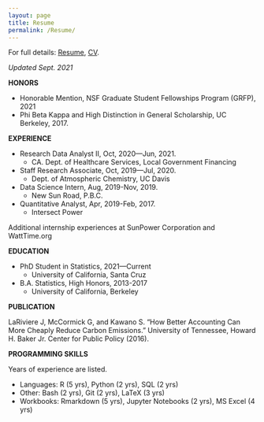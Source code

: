 ```yaml
---
layout: page
title: Resume
permalink: /Resume/
---
```



For full details: [Resume](https://drive.google.com/file/d/1Lr_RPlSyJhZZ1bWD8NxS_Ek1CBMjRqEL/view?usp=sharing), [CV](https://drive.google.com/file/d/1Sa3VebWWGolhA2q3mPoJ-6fwXHmzPDhv/view?usp=sharing).  

*Updated Sept. 2021*

**HONORS**
* Honorable Mention, NSF Graduate Student Fellowships Program (GRFP), 2021
* Phi Beta Kappa and High Distinction in General Scholarship, UC Berkeley, 2017.


**EXPERIENCE**
* Research Data Analyst II, Oct, 2020—Jun, 2021.
  - CA. Dept. of Healthcare Services, Local Government Financing
* Staff Research Associate, Oct, 2019—Jul, 2020.
  - Dept. of Atmospheric Chemistry, UC Davis
* Data Science Intern, Aug, 2019-Nov, 2019.
  - New Sun Road, P.B.C.
* Quantitative Analyst, Apr, 2019-Feb, 2017.
  - Intersect Power

Additional internship experiences at SunPower Corporation and WattTime.org

**EDUCATION**
* PhD Student in Statistics,  2021—Current
  - University of California, Santa Cruz
* B.A. Statistics, High Honors, 2013-2017
  - University of California, Berkeley

**PUBLICATION**

LaRiviere J, McCormick G, and Kawano S. “How Better Accounting Can More Cheaply Reduce Carbon Emissions.” University of
Tennessee, Howard H. Baker Jr. Center for Public Policy (2016).

**PROGRAMMING SKILLS**

Years of experience are listed.
* Languages: R (5 yrs), Python (2 yrs), SQL (2 yrs)
* Other: Bash (2 yrs), Git (2 yrs), LaTeX (3 yrs)
* Workbooks: Rmarkdown (5 yrs), Jupyter Notebooks (2 yrs), MS Excel (4 yrs)
